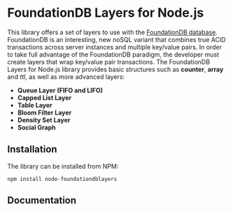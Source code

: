 FoundationDB Layers for Node.js
===============================

This library offers a set of layers to use with the [FoundationDB database](http://www.foundationdb.com/).  FoundationDB
is an interesting, new noSQL variant that combines true ACID transactions across server instances and multiple key/value pairs.
In order to take full advantage of the FoundationDB paradigm, the developer must create layers that wrap key/value pair transactions.
The FoundationDB Layers for Node.js library provides basic structures such as **counter**, **array** and *ttl*, as well as more advanced layers:

- **Queue Layer (FIFO and LIFO)**
- **Capped List Layer**
- **Table Layer**
- **Bloom Filter Layer**
- **Density Set Layer**
- **Social Graph**

## Installation

The library can be installed from NPM:

    npm install node-foundationdblayers

## Documentation

